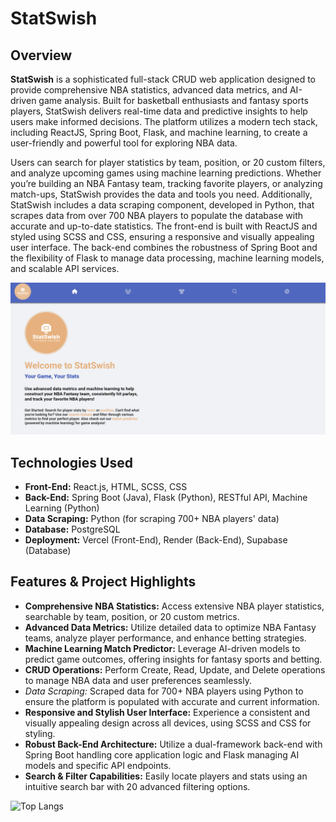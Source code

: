 # StatSwish

## Overview

**StatSwish** is a sophisticated full-stack CRUD web application designed to provide comprehensive NBA statistics, advanced data metrics, and AI-driven game analysis. Built for basketball enthusiasts and fantasy sports players, StatSwish delivers real-time data and predictive insights to help users make informed decisions. The platform utilizes a modern tech stack, including ReactJS, Spring Boot, Flask, and machine learning, to create a user-friendly and powerful tool for exploring NBA data.

Users can search for player statistics by team, position, or 20 custom filters, and analyze upcoming games using machine learning predictions. Whether you’re building an NBA Fantasy team, tracking favorite players, or analyzing match-ups, StatSwish provides the data and tools you need. Additionally, StatSwish includes a data scraping component, developed in Python, that scrapes data from over 700 NBA players to populate the database with accurate and up-to-date statistics. The front-end is built with ReactJS and styled using SCSS and CSS, ensuring a responsive and visually appealing user interface. The back-end combines the robustness of Spring Boot and the flexibility of Flask to manage data processing, machine learning models, and scalable API services.

![StatSwish Screenshot](statswishscreenshot.png)

## Technologies Used

* **Front-End:** React.js, HTML, SCSS, CSS
* **Back-End:** Spring Boot (Java), Flask (Python), RESTful API, Machine Learning (Python)
* **Data Scraping:** Python (for scraping 700+ NBA players' data)
* **Database:** PostgreSQL
* **Deployment:** Vercel (Front-End), Render (Back-End), Supabase (Database)

## Features & Project Highlights

* **Comprehensive NBA Statistics:** Access extensive NBA player statistics, searchable by team, position, or 20 custom metrics.
* **Advanced Data Metrics:** Utilize detailed data to optimize NBA Fantasy teams, analyze player performance, and enhance betting strategies.
* **Machine Learning Match Predictor:** Leverage AI-driven models to predict game outcomes, offering insights for fantasy sports and betting.
* **CRUD Operations:** Perform Create, Read, Update, and Delete operations to manage NBA data and user preferences seamlessly.
* *Data Scraping:* Scraped data for 700+ NBA players using Python to ensure the platform is populated with accurate and current information.
* **Responsive and Stylish User Interface:** Experience a consistent and visually appealing design across all devices, using SCSS and CSS for styling.
* **Robust Back-End Architecture:** Utilize a dual-framework back-end with Spring Boot handling core application logic and Flask managing AI models and specific API endpoints.
* **Search & Filter Capabilities:** Easily locate players and stats using an intuitive search bar with 20 advanced filtering options.

![Top Langs](https://github-readme-stats.vercel.app/api/top-langs/?username=AnishK05&size_weight=0&count_weight=1&langs_count=7)
